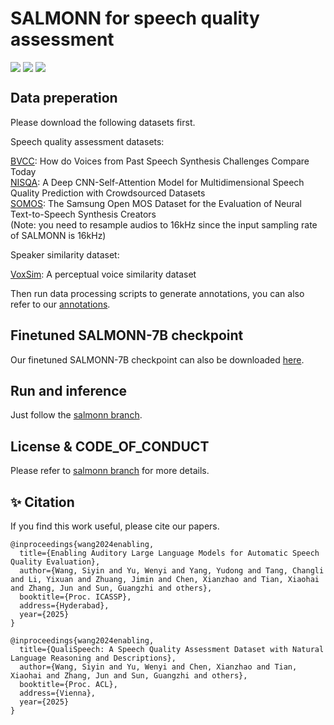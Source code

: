 # SALMONN for speech quality assessment

<div style='display:flex; gap: 0.25rem; '>
<a href='https://ieeexplore.ieee.org/abstract/document/10890590'><img src='https://img.shields.io/badge/SALMONN_for_speech_quality assessment-PDF-green'></a>
<a href='https://openreview.net/pdf?id=nYsh5GFIqX'><img src='https://img.shields.io/badge/QualiSpeech-PDF-green'></a>
<a href='https://huggingface.co/tsinghua-ee/Speech_Quality_Assessment'><img src='https://img.shields.io/badge/SALMONN--SQA--7B-checkpoint-yellow'></a> 
</div>

## Data preperation

Please download the following datasets first.

Speech quality assessment datasets:

[BVCC](https://zenodo.org/records/10691660): How do Voices from Past Speech Synthesis Challenges Compare Today  
[NISQA](https://github.com/gabrielmittag/NISQA/wiki/NISQA-Corpus): A Deep CNN-Self-Attention Model for Multidimensional Speech Quality Prediction with Crowdsourced Datasets  
[SOMOS](https://zenodo.org/records/7378801): The Samsung Open MOS Dataset for the Evaluation of Neural Text-to-Speech Synthesis
Creators  
(Note: you need to resample audios to 16kHz since the input sampling rate of SALMONN is 16kHz)

Speaker similarity dataset:

[VoxSim](https://mm.kaist.ac.kr/projects/voxsim/): A perceptual voice similarity dataset

Then run data processing scripts to generate annotations, you can also refer to our [annotations](https://huggingface.co/tsinghua-ee/Speech_Quality_Assessment).

## Finetuned SALMONN-7B checkpoint

Our finetuned SALMONN-7B checkpoint can also be downloaded [here](https://huggingface.co/tsinghua-ee/Speech_Quality_Assessment).

## Run and inference

Just follow the [salmonn branch](https://huggingface.co/tsinghua-ee/Speech_Quality_Assessment).

## License & CODE_OF_CONDUCT
Please refer to [salmonn branch](https://huggingface.co/tsinghua-ee/Video-SALMONN/tree/main) for more details.

## ✨ Citation
If you find this work useful, please cite our papers.
```
@inproceedings{wang2024enabling,
  title={Enabling Auditory Large Language Models for Automatic Speech Quality Evaluation},
  author={Wang, Siyin and Yu, Wenyi and Yang, Yudong and Tang, Changli and Li, Yixuan and Zhuang, Jimin and Chen, Xianzhao and Tian, Xiaohai and Zhang, Jun and Sun, Guangzhi and others},
  booktitle={Proc. ICASSP},
  address={Hyderabad},
  year={2025}
}

@inproceedings{wang2024enabling,
  title={QualiSpeech: A Speech Quality Assessment Dataset with Natural Language Reasoning and Descriptions},
  author={Wang, Siyin and Yu, Wenyi and Chen, Xianzhao and Tian, Xiaohai and Zhang, Jun and Sun, Guangzhi and others},
  booktitle={Proc. ACL},
  address={Vienna},
  year={2025}
}
```
